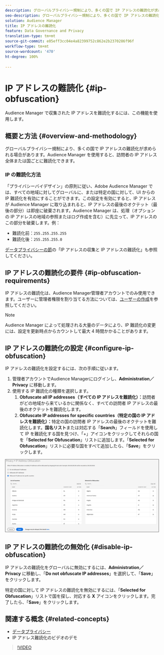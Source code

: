 ```yaml
---
description: グローバルプライバシー規制により、多くの国で IP アドレスの難読化が求められる場合があります。Audience Manager を使用すると、訪問者の IP アドレス全体または国ごとに難読化できます。
seo-description: グローバルプライバシー規制により、多くの国で IP アドレスの難読化が求められる場合があります。Audience Manager を使用すると、訪問者の IP アドレス全体または国ごとに難読化できます。
solution: Audience Manager
title: IP アドレスの難読化
feature: Data Governance and Privacy
translation-type: tm+mt
source-git-commit: e05eff3cc04e4a82399752c862e2b2370286f96f
workflow-type: tm+mt
source-wordcount: '470'
ht-degree: 100%

---
```



# IP アドレスの難読化 {#ip-obfuscation}

Audience Manager で収集された IP アドレスを難読化するには、この機能を使用します。

## 概要と方法 {#overview-and-methodology}

グローバルプライバシー規制により、多くの国で IP アドレスの難読化が求められる場合があります。Audience Manager を使用すると、訪問者の IP アドレス全体または国ごとに難読化できます。

### IP の難読化方法

「プライバシーバイデザイン」の原則に従い、Adobe Audience Manager では、すべての地域に対してグローバルに、または特定の国に対して、UI からの IP 難読化を有効にすることができます。この設定を有効にすると、IP アドレスが Audience Manager に取り込まれると、IP アドレスの最後のオクテット（最後の部分）は即座に破棄されます。Audience Manager は、処理（オプションの IP アドレスの地域の参照またはログ作成を含む）に先立って、IP アドレスのこの部分を破棄します。例：

* 難読化前：`255.255.255.255`
* 難読化後：`255.255.255.0`

[データプライバシーの節](/help/using/overview/data-security-and-privacy/data-privacy.md)の「IP アドレスの収集と IP アドレスの難読化」も参照してください。

## IP アドレスの難読化の要件 {#ip-obfuscation-requirements}

IP アドレスの難読化は、Audience Manager管理者アカウントでのみ使用できます。ユーザーに管理者権限を割り当てる方法については、[ユーザーの作成](/help/using/features/administration/administration-overview.md#create-users)を参照してください。

>[!NOTE]
>
> Audience Manager によって処理される大量のデータにより、IP 難読化の変更には、設定を更新時点からカウントして最大 4 時間かかることがあります。

## IP アドレスの難読化の設定 {#configure-ip-obfuscation}

IP アドレスの難読化を設定するには、次の手順に従います。

1. 管理者アカウントでAudience Managerにログインし、**Administration／Privacy** に移動します。
2. 使用する IP 難読化の種類を選択します。
   1. **Obfuscate all IP addresses（すべての IP アドレスを難読化）：**&#x200B;訪問者がどの地域から来ているかに関係なく、すべての訪問者 IP アドレスの最後のオクテットを難読化します。
   2. **Obfuscate IP addresses for specific countries（特定の国の IP アドレスを難読化）：**&#x200B;特定の国の訪問者 IP アドレスの最後のオクテットを難読化します。**国名リスト**&#x200B;または対応する「**Search**」フィールドを使用して IP を難読化する国を見つけ、「+」アイコンをクリックしてそれらの国を「**Selected for Obfuscation**」リストに追加します。「**Selected for Obfuscation**」リストに必要な国をすべて追加したら、「**Save**」をクリックします。

![](assets/ip-obfuscation.png)

## IP アドレスの難読化の無効化 {#disable-ip-obfuscation}

IP アドレスの難読化をグローバルに無効にするには、**Administration／Privacy** に移動し、「**Do not obfuscate IP addresses**」を選択して、「**Save**」をクリックします。

特定の国に対して IP アドレスの難読化を無効にするには、「**Selected for Obfuscation**」リストで国を探し、対応する **X** アイコンをクリックします。完了したら、「**Save**」をクリックします。

## 関連する概念 {#related-concepts}

* [データプライバシー](/help/using/overview/data-security-and-privacy/data-privacy.md)
* IP アドレス難読化のビデオのデモ
>[!VIDEO](https://video.tv.adobe.com/v/27218/)

